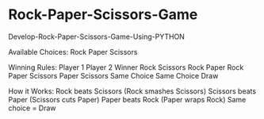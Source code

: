 # Rock-Paper-Scissors-Game
Develop-Rock-Paper-Scissors-Game-Using-PYTHON

Available Choices:
Rock 
Paper 
Scissors 

Winning Rules:
Player 1    	Player 2	      Winner
Rock	        Scissors	      Rock 
Paper	        Rock	          Paper 
Scissors    	Paper	          Scissors 
Same Choice	  Same Choice   	Draw 

How it Works:
Rock beats Scissors (Rock smashes Scissors)
Scissors beats Paper (Scissors cuts Paper)
Paper beats Rock (Paper wraps Rock)
Same choice = Draw
